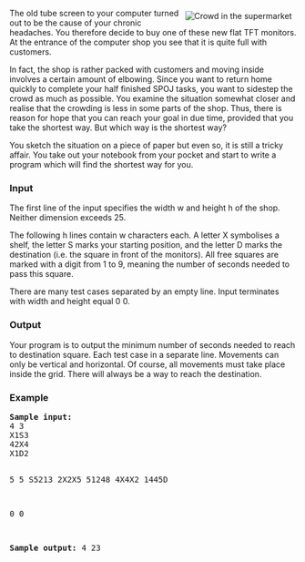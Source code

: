<p><img src="/content/ahven:shopping.jpg" alt="Crowd in the supermarket" style="float: right" hspace="8" vspace="5">The old tube screen to your computer turned out to be the cause of your chronic headaches. You therefore decide to buy one of these new flat TFT monitors. At the entrance of the computer shop you see that it is quite full with customers.</p>
<p>In fact, the shop is rather packed with customers and moving inside involves a certain amount of elbowing. Since you want to return home quickly to complete your half finished SPOJ tasks, you want to sidestep the crowd as much as possible. You examine the situation somewhat closer and realise that the crowding is less in some parts of the shop. Thus, there is reason for hope that you can reach your goal in due time, provided that you take the shortest way. But which way is the shortest way?</p>
<p>You sketch the situation on a piece of paper but even so, it is still a tricky affair. You take out your notebook from your pocket and start to write a program which will find the shortest way for you.</p>

<h3>Input</h3>
<p>The first line of the input specifies the width w and height h of the shop. Neither dimension exceeds 25.</p>
<p>The following h lines contain w characters each. A letter X symbolises a shelf, the letter S marks your starting position, and the letter D marks the destination (i.e. the square in front of the monitors). All free squares are marked with a digit from 1 to 9, meaning the number of seconds needed to pass this square.</p>
<p>There are many test cases separated by an empty line. Input terminates with width and height equal 0 0.</p>
<h3>Output</h3>
<p>Your program is to output the minimum number of seconds needed to reach to destination square. Each test case in a separate line.  Movements can only be vertical and horizontal. Of course, all movements must take place inside the grid. There will always be a way to reach the destination.</p>

<h3>Example</h3>
<pre><b>Sample input:</b>
4 3
X1S3
42X4
X1D2

5 5
S5213
2X2X5
51248
4X4X2
1445D

0 0

<b>Sample output:</b>
4
23
</pre>